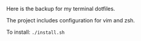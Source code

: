 Here is the backup for my terminal dotfiles.

The project includes configuration for vim and zsh.

To install: 
```./install.sh```

